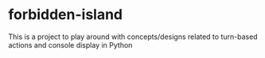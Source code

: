 # forbidden-island
This is a project to play around with concepts/designs related to turn-based actions and console display in Python
